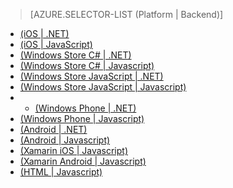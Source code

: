 > [AZURE.SELECTOR-LIST (Platform | Backend)]
- [(iOS | .NET)](/fr-FR/documentation/articles/mobile-services-dotnet-backend-ios-get-started-data/)
- [(iOS | JavaScript)](/fr-FR/documentation/articles/mobile-services-ios-get-started-data/)
- [(Windows Store C# | .NET)](/fr-FR/documentation/articles/mobile-services-dotnet-backend-windows-store-dotnet-get-started-data/)
- [(Windows Store C# | Javascript)](/fr-FR/documentation/articles/mobile-services-windows-store-dotnet-get-started-data/)
- [(Windows Store JavaScript | .NET)](/fr-FR/documentation/articles/mobile-services-dotnet-backend-windows-store-javascript-get-started-data/)
- [(Windows Store JavaScript | Javascript)](/fr-FR/documentation/articles/mobile-services-windows-store-javascript-get-started-data/)
- - [(Windows Phone | .NET)](/fr-FR/documentation/articles/mobile-services-dotnet-backend-windows-phone-get-started-data/)
- [(Windows Phone | Javascript)](/fr-FR/documentation/articles/mobile-services-windows-phone-get-started-data/)
- [(Android | .NET)](/fr-FR/documentation/articles/mobile-services-dotnet-backend-android-get-started-data/)
- [(Android | Javascript)](/fr-FR/documentation/articles/mobile-services-android-get-started-data/)
- [(Xamarin iOS | Javascript)](/fr-FR/documentation/articles/partner-xamarin-mobile-services-ios-get-started-data/)
- [(Xamarin Android | Javascript)](/fr-FR/documentation/articles/partner-xamarin-mobile-services-android-get-started-data/)
- [(HTML | Javascript)](/fr-FR/documentation/articles/mobile-services-html-get-started-data/)


<!--HONumber=42-->
